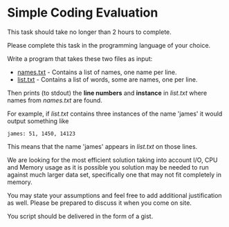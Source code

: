 # Simple Coding Evaluation

This task should take no longer than 2 hours to complete. 

Please complete this task in the programming language of your choice.

Write a program that takes these two files as input:

* [names.txt](https://raw.githubusercontent.com/PerformLine/Eval/master/names.txt) - Contains a list of names, one name per line.
* [list.txt](https://raw.githubusercontent.com/PerformLine/Eval/master/list.txt) - Contains a list of words, some are names, one per line.

Then prints (to stdout) the **line numbers** and **instance** in *list.txt* where names from *names.txt* are found.

For example, if *list.txt* contains three instances of the name 'james' it would output something like

```james: 51, 1450, 14123```

This means that the name 'james' appears in *list.txt* on those lines.

We are looking for the most efficient solution taking into account I/O, CPU and Memory usage as it is possible you solution may be needed to run against much larger data set, specifically one that may not fit completely in memory.  

You may state your assumptions and feel free to add additional justification as well. Please be prepared to discuss it when you come on site.

You script should be delivered in the form of a gist.
